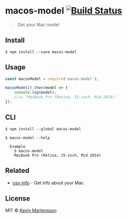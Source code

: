 # macos-model [![Build Status](https://travis-ci.org/kevva/macos-model.svg?branch=master)](https://travis-ci.org/kevva/macos-model)

> Get your Mac model


## Install

```
$ npm install --save macos-model
```


## Usage

```js
const macosModel = require('macos-model');

macosModel().then(model => {
	console.log(model);
	//=> 'MacBook Pro (Retina, 15-inch, Mid 2014)'
});
```


## CLI

```
$ npm install --global macos-model
```

```
$ macos-model --help

  Example
    $ macos-model
    MacBook Pro (Retina, 15-inch, Mid 2014)
```


## Related

* [osx-info](https://github.com/gillstrom/osx-info) - Get info about your Mac


## License

MIT © [Kevin Martensson](http://github.com/kevva)
